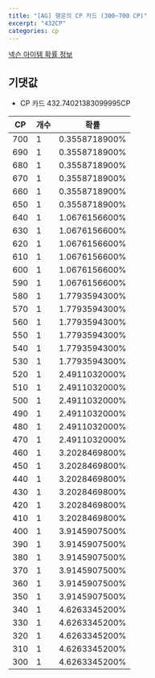 ```yaml
---
title: "[AG] 행운의 CP 카드 (300~700 CP)"
excerpt: "432CP"
categories: cp
---
```

[넥슨 아이템 확률 정보](http://iteminfo.nexon.com/probability/fo4?sn=4241)

## 기댓값
  - CP 카드 432.74021383099995CP

|CP|개수|확률|
|---|---|---|
|700|1|0.3558718900%|
|690|1|0.3558718900%|
|680|1|0.3558718900%|
|670|1|0.3558718900%|
|660|1|0.3558718900%|
|650|1|0.3558718900%|
|640|1|1.0676156600%|
|630|1|1.0676156600%|
|620|1|1.0676156600%|
|610|1|1.0676156600%|
|600|1|1.0676156600%|
|590|1|1.0676156600%|
|580|1|1.7793594300%|
|570|1|1.7793594300%|
|560|1|1.7793594300%|
|550|1|1.7793594300%|
|540|1|1.7793594300%|
|530|1|1.7793594300%|
|520|1|2.4911032000%|
|510|1|2.4911032000%|
|500|1|2.4911032000%|
|490|1|2.4911032000%|
|480|1|2.4911032000%|
|470|1|2.4911032000%|
|460|1|3.2028469800%|
|450|1|3.2028469800%|
|440|1|3.2028469800%|
|430|1|3.2028469800%|
|420|1|3.2028469800%|
|410|1|3.2028469800%|
|400|1|3.9145907500%|
|390|1|3.9145907500%|
|380|1|3.9145907500%|
|370|1|3.9145907500%|
|360|1|3.9145907500%|
|350|1|3.9145907500%|
|340|1|4.6263345200%|
|330|1|4.6263345200%|
|320|1|4.6263345200%|
|310|1|4.6263345200%|
|300|1|4.6263345200%|
